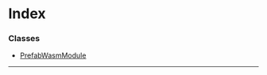 

# Index

### Classes

* [PrefabWasmModule](../classes/_prefabwasmmodule_.prefabwasmmodule.md)

---

